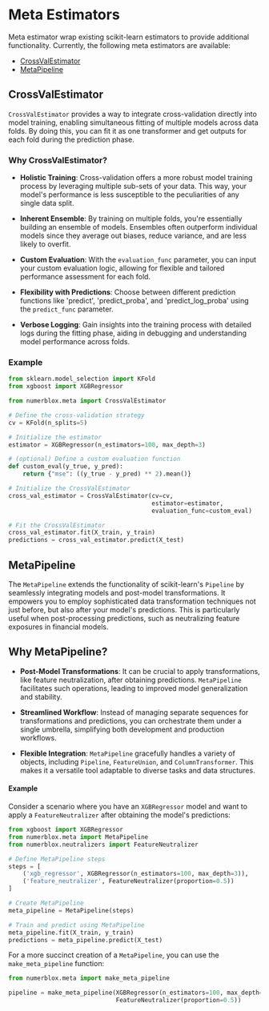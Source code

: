 # Meta Estimators

Meta estimator wrap existing scikit-learn estimators to provide additional functionality. Currently, the following meta estimators are available:

- [CrossValEstimator](#crossvalestimator)
- [MetaPipeline](#metapipeline)

## CrossValEstimator

`CrossValEstimator` provides a way to integrate cross-validation directly into model training, enabling simultaneous fitting of multiple models across data folds. By doing this, you can fit it as one transformer and get outputs for each fold during the prediction phase.

### Why CrossValEstimator?

- **Holistic Training**: Cross-validation offers a more robust model training process by leveraging multiple sub-sets of your data. This way, your model's performance is less susceptible to the peculiarities of any single data split.

- **Inherent Ensemble**: By training on multiple folds, you're essentially building an ensemble of models. Ensembles often outperform individual models since they average out biases, reduce variance, and are less likely to overfit.

- **Custom Evaluation**: With the `evaluation_func` parameter, you can input your custom evaluation logic, allowing for flexible and tailored performance assessment for each fold.

- **Flexibility with Predictions**: Choose between different prediction functions like 'predict', 'predict_proba', and 'predict_log_proba' using the `predict_func` parameter.

- **Verbose Logging**: Gain insights into the training process with detailed logs during the fitting phase, aiding in debugging and understanding model performance across folds.

### Example

```py
from sklearn.model_selection import KFold
from xgboost import XGBRegressor

from numerblox.meta import CrossValEstimator

# Define the cross-validation strategy
cv = KFold(n_splits=5)

# Initialize the estimator
estimator = XGBRegressor(n_estimators=100, max_depth=3)

# (optional) Define a custom evaluation function
def custom_eval(y_true, y_pred):
    return {"mse": ((y_true - y_pred) ** 2).mean()}

# Initialize the CrossValEstimator
cross_val_estimator = CrossValEstimator(cv=cv, 
                                        estimator=estimator,
                                        evaluation_func=custom_eval)

# Fit the CrossValEstimator
cross_val_estimator.fit(X_train, y_train)
predictions = cross_val_estimator.predict(X_test)
```

## MetaPipeline

The `MetaPipeline` extends the functionality of scikit-learn's `Pipeline` by seamlessly integrating models and post-model transformations. It empowers you to employ sophisticated data transformation techniques not just before, but also after your model's predictions. This is particularly useful when post-processing predictions, such as neutralizing feature exposures in financial models.

## Why MetaPipeline?

- **Post-Model Transformations**: It can be crucial to apply transformations, like feature neutralization, after obtaining predictions. `MetaPipeline` facilitates such operations, leading to improved model generalization and stability.

- **Streamlined Workflow**: Instead of managing separate sequences for transformations and predictions, you can orchestrate them under a single umbrella, simplifying both development and production workflows.

- **Flexible Integration**: `MetaPipeline` gracefully handles a variety of objects, including `Pipeline`, `FeatureUnion`, and `ColumnTransformer`. This makes it a versatile tool adaptable to diverse tasks and data structures.

#### Example

Consider a scenario where you have an `XGBRegressor` model and want to apply a `FeatureNeutralizer` after obtaining the model's predictions:

```py
from xgboost import XGBRegressor
from numerblox.meta import MetaPipeline 
from numerblox.neutralizers import FeatureNeutralizer

# Define MetaPipeline steps
steps = [
    ('xgb_regressor', XGBRegressor(n_estimators=100, max_depth=3)),
    ('feature_neutralizer', FeatureNeutralizer(proportion=0.5))
]

# Create MetaPipeline
meta_pipeline = MetaPipeline(steps)

# Train and predict using MetaPipeline
meta_pipeline.fit(X_train, y_train)
predictions = meta_pipeline.predict(X_test)
```

For a more succinct creation of a `MetaPipeline`, you can use the `make_meta_pipeline` function:

```py
from numerblox.meta import make_meta_pipeline

pipeline = make_meta_pipeline(XGBRegressor(n_estimators=100, max_depth=3),
                              FeatureNeutralizer(proportion=0.5))
```
